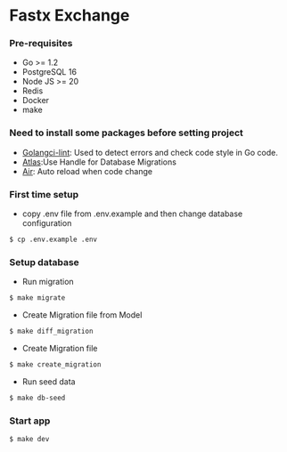 # Fastx Exchange

### Pre-requisites

- Go >= 1.2
- PostgreSQL 16
- Node JS >= 20
- Redis
- Docker
- make

### Need to install some packages before setting project
- [Golangci-lint](https://golangci-lint.run/welcome/install/): Used to detect errors and check code style in Go code.
- [Atlas](https://atlasgo.io/docs):Use Handle for Database Migrations
- [Air](https://github.com/air-verse/air): Auto reload when code change

### First time setup

- copy .env file from .env.example and then change database configuration
```sh
$ cp .env.example .env
```

### Setup database
- Run migration
```sh
$ make migrate 
```
- Create Migration file from Model
```sh
$ make diff_migration
```
- Create Migration file
```sh
$ make create_migration
```

- Run seed data 
```sh
$ make db-seed
```

### Start app
```sh
$ make dev
```